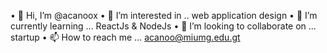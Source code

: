 • 👋 Hi, I’m @acanoox
• 👀 I’m interested in .. web application design
• 🌱 I’m currently learning ... ReactJs & NodeJs
• 💞️ I’m looking to collaborate on ... startup
• 📫 How to reach me ... acanoo@miumg.edu.gt

<!---
Acanoo/Acanoo is a ✨ special ✨ repository because its `README.md` (this file) appears on your GitHub profile.
You can click the Preview link to take a look at your changes.
--->
